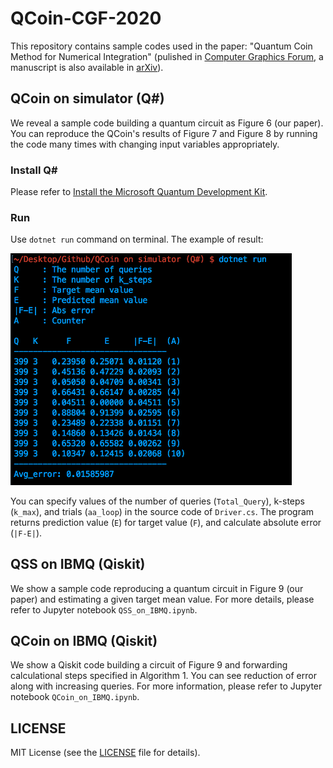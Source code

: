 # QCoin-CGF-2020
This repository contains sample codes used in the paper: "Quantum Coin Method for Numerical Integration" (pulished in [Computer Graphics Forum](https://onlinelibrary.wiley.com/doi/abs/10.1111/cgf.14015), a manuscript is also available in [arXiv](https://arxiv.org/abs/1910.00263)). 

## QCoin on simulator (Q#)
We reveal a sample code building a quantum circuit as Figure 6 (our paper). You can reproduce the QCoin's results of Figure 7 and Figure 8 by running the code many times with changing input variables appropriately.

### Install Q#
Please refer to [Install the Microsoft Quantum Development Kit](https://docs.microsoft.com/en-us/quantum/install-guide/?view=qsharp-preview).

### Run
Use ```dotnet run```  command on terminal.
The example of result:

<img src="./Teaser1.png" width="450px">

You can specify values of the number of queries (```Total_Query```), k-steps (```k_max```), and trials (```aa_loop```) in the source code of  ```Driver.cs```. The program returns prediction value (```E```) for target value (```F```), and calculate absolute error (```|F-E|```).


## QSS on IBMQ (Qiskit)
We show a sample code reproducing a quantum circuit in Figure 9 (our paper) and estimating a given target mean value. For more details, please refer to Jupyter notebook ```QSS_on_IBMQ.ipynb```.


## QCoin on IBMQ (Qiskit)
We show a Qiskit code building a circuit of Figure 9 and forwarding calculational steps specified in Algorithm 1. You can see reduction of error along with increasing queries. For more information, please refer to Jupyter notebook ```QCoin_on_IBMQ.ipynb```.




## LICENSE
MIT License (see the [LICENSE](LICENSE) file for details).
